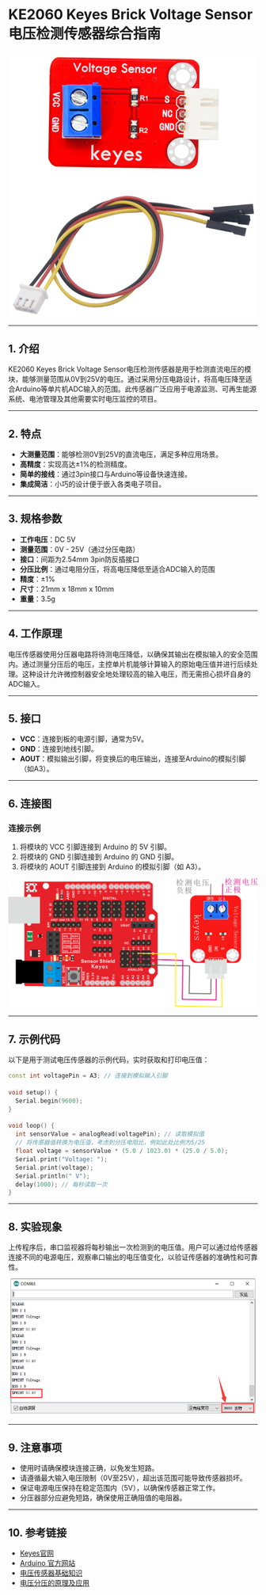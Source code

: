 # KE2060 Keyes Brick Voltage Sensor电压检测传感器综合指南

![image-20250317164023222](media/image-20250317164023222.png)

---

## 1. 介绍
KE2060 Keyes Brick Voltage Sensor电压检测传感器是用于检测直流电压的模块，能够测量范围从0V到25V的电压。通过采用分压电路设计，将高电压降至适合Arduino等单片机ADC输入的范围。此传感器广泛应用于电源监测、可再生能源系统、电池管理及其他需要实时电压监控的项目。

---

## 2. 特点
- **大测量范围**：能够检测0V到25V的直流电压，满足多种应用场景。
- **高精度**：实现高达±1%的检测精度。
- **简单的接线**：通过3pin接口与Arduino等设备快速连接。
- **集成简洁**：小巧的设计便于嵌入各类电子项目。

---

## 3. 规格参数
- **工作电压**：DC 5V  
- **测量范围**：0V - 25V（通过分压电路）  
- **接口**：间距为2.54mm 3pin防反插接口  
- **分压比例**：通过电阻分压，将高电压降低至适合ADC输入的范围  
- **精度**：±1%  
- **尺寸**：21mm x 18mm x 10mm  
- **重量**：3.5g

---

## 4. 工作原理
电压传感器使用分压器电路将待测电压降低，以确保其输出在模拟输入的安全范围内。通过测量分压后的电压，主控单片机能够计算输入的原始电压值并进行后续处理。这种设计允许微控制器安全地处理较高的输入电压，而无需担心损坏自身的ADC输入。

---

## 5. 接口
- **VCC**：连接到板的电源引脚，通常为5V。
- **GND**：连接到地线引脚。
- **AOUT**：模拟输出引脚，将变换后的电压输出，连接至Arduino的模拟引脚（如A3）。

---

## 6. 连接图
### 连接示例
1. 将模块的 VCC 引脚连接到 Arduino 的 5V 引脚。
2. 将模块的 GND 引脚连接到 Arduino 的 GND 引脚。
3. 将模块的 AOUT 引脚连接到 Arduino 的模拟引脚（如 A3）。

![image-20250317164037802](media/image-20250317164037802.png)

---

## 7. 示例代码
以下是用于测试电压传感器的示例代码，实时获取和打印电压值：
```cpp
const int voltagePin = A3; // 连接到模拟输入引脚

void setup() {
  Serial.begin(9600);
}

void loop() {
  int sensorValue = analogRead(voltagePin); // 读取模拟值
  // 将传感器值转换为电压值，考虑到分压电阻比，例如此处比例为5/25
  float voltage = sensorValue * (5.0 / 1023.0) * (25.0 / 5.0); 
  Serial.print("Voltage: ");
  Serial.print(voltage);
  Serial.println(" V");
  delay(1000); // 每秒读取一次
}
```

---

## 8. 实验现象
上传程序后，串口监视器将每秒输出一次检测到的电压值。用户可以通过给传感器连接不同的电源电压，观察串口输出的电压值变化，以验证传感器的准确性和可靠性。

![image-20250317164054102](media/image-20250317164054102.png)

---

## 9. 注意事项
- 使用时请确保模块连接正确，以免发生短路。
- 请遵循最大输入电压限制（0V至25V），超出该范围可能导致传感器损坏。
- 保证电源电压保持在稳定范围内（5V），以确保传感器正常工作。
- 分压器部分应避免短路，确保使用正确阻值的电阻器。

---

## 10. 参考链接
- [Keyes官网](http://www.keyes-robot.com/)
- [Arduino 官方网站](https://www.arduino.cc)
- [电压传感器基础知识](https://www.electronics-tutorials.ws/io/io_1.html)
- [电压分压的原理及应用](https://www.electronics-tutorials.ws/wp-content/uploads/2019/09/voltage-divider.png)